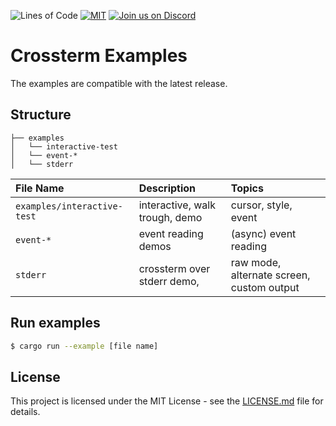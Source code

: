 ![Lines of Code][s7] [![MIT][s2]][l2] [![Join us on Discord][s5]][l5]

# Crossterm Examples

The examples are compatible with the latest release.  

## Structure

```
├── examples
│   └── interactive-test
│   └── event-*
│   └── stderr
```
| File Name | Description | Topics
| :------- | :------- | :------- |
| `examples/interactive-test` | interactive, walk trough, demo | cursor, style, event
| `event-*`| event reading demos | (async) event reading
| `stderr` | crossterm over stderr demo, | raw mode, alternate screen, custom output

## Run examples

```bash
$ cargo run --example [file name]
```

## License

This project is licensed under the MIT License - see the [LICENSE.md](LICENSE) file for details.

[s2]: https://img.shields.io/badge/license-MIT-blue.svg
[l2]: LICENSE

[s5]: https://img.shields.io/discord/560857607196377088.svg?logo=discord
[l5]: https://discord.gg/K4nyTDB

[s7]: https://travis-ci.org/crossterm-rs/examples.svg?branch=master
